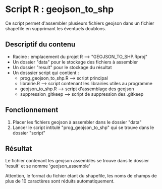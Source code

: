 # Script R : geojson_to_shp

Ce script permet d'assembler plusieurs fichiers geojson dans un fichier shapefile en supprimant les éventuels doublons.

## Descriptif du contenu

* Racine : emplacement du projet R --> "GEOJSON_TO_SHP.Rproj"
* Un dossier "data" pour le stockage des fichiers à assembler
* Un dossier "result" pour le stockage du résultat
* Un dosssier script qui contient :
  * prog_geojson_to_shp.R --> script principal
  * librairie.R --> script contenant les librairies utiles au programme
  * geojson_to_shp.R --> script d'assemblage des geojson
  * suppression_gitkeep --> script de suppression des .gitkeep

## Fonctionnement

1. Placer les fichiers geojson à assembler dans le dossier "data"
2. Lancer le script intitulé "prog_geojson_to_shp" qui se trouve dans le dossier "script"

## Résultat

Le fichier contenant les geojson assemblés se trouve dans le dossier 'result' et se nomme 'geojson_assemble'

Attention, le format du fichier étant du shapefile, les noms de champs de plus de 10 caractères sont réduits automatiquement.
